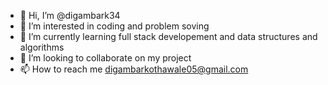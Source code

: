 - 👋 Hi, I’m @digambark34
- 👀 I’m interested in coding and problem soving
- 🌱 I’m currently learning full stack developement and data structures and algorithms
- 💞️ I’m looking to collaborate on my project
- 📫 How to reach me digambarkothawale05@gmail.com

<!---
digambark34/digambark34 is a ✨ special ✨ repository because its `README.md` (this file) appears on your GitHub profile.
You can click the Preview link to take a look at your changes.
--->

